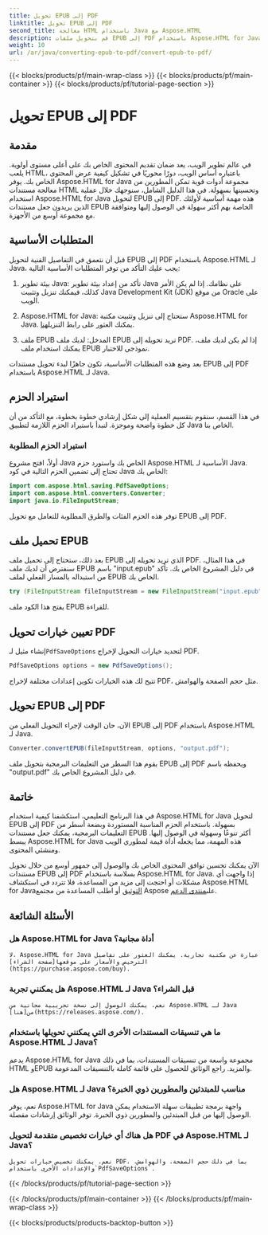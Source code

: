 ```yaml
---
title: تحويل EPUB إلى PDF
linktitle: تحويل EPUB إلى PDF
second_title: معالجة HTML باستخدام Java مع Aspose.HTML
description: قم بتحويل ملفات EPUB إلى PDF باستخدام Aspose.HTML for Java، وهي مكتبة Java القوية. قم بإنشاء محتوى يمكن الوصول إليه بسهولة.
weight: 10
url: /ar/java/converting-epub-to-pdf/convert-epub-to-pdf/
---
```


{{< blocks/products/pf/main-wrap-class >}}
{{< blocks/products/pf/main-container >}}
{{< blocks/products/pf/tutorial-page-section >}}

# تحويل EPUB إلى PDF

## مقدمة

في عالم تطوير الويب، يعد ضمان تقديم المحتوى الخاص بك على أعلى مستوى أولوية. يلعب HTML، باعتباره أساس الويب، دورًا محوريًا في تشكيل كيفية عرض المحتوى الخاص بك. يوفر Aspose.HTML for Java مجموعة أدوات قوية تمكن المطورين من معالجة مستندات HTML وتحسينها بسهولة. في هذا الدليل الشامل، سنوجهك خلال عملية استخدام Aspose.HTML for Java لتحويل EPUB إلى PDF. هذه مهمة أساسية لأولئك الذين يريدون جعل مستندات EPUB الخاصة بهم أكثر سهولة في الوصول إليها ومتوافقة مع مجموعة أوسع من الأجهزة.

## المتطلبات الأساسية

قبل أن نتعمق في التفاصيل الفنية لتحويل EPUB إلى PDF باستخدام Aspose.HTML لـ Java، يجب عليك التأكد من توفر المتطلبات الأساسية التالية:

1. بيئة تطوير Java: تأكد من إعداد بيئة تطوير Java على نظامك. إذا لم يكن الأمر كذلك، فيمكنك تنزيل وتثبيت Java Development Kit (JDK) من موقع Oracle على الويب.

2. Aspose.HTML for Java: ستحتاج إلى تنزيل وتثبيت مكتبة Aspose.HTML for Java. يمكنك العثور على رابط التنزيل[هنا](https://releases.aspose.com/html/java/).

3. ملف EPUB المدخل: لديك ملف EPUB تريد تحويله إلى PDF. إذا لم يكن لديك ملف، يمكنك استخدام ملف EPUB نموذجي للاختبار.

بعد وضع هذه المتطلبات الأساسية، تكون جاهزًا لبدء تحويل مستندات EPUB إلى PDF باستخدام Aspose.HTML لـ Java.

## استيراد الحزم

في هذا القسم، سنقوم بتقسيم العملية إلى شكل إرشادي خطوة بخطوة، مع التأكد من أن كل خطوة واضحة وموجزة. لنبدأ باستيراد الحزم اللازمة لتطبيق Java الخاص بنا.

### استيراد الحزم المطلوبة

أولاً، افتح مشروع Java الخاص بك واستورد حزم Aspose.HTML الأساسية لـ Java. تحتاج إلى تضمين الحزم التالية في كود Java الخاص بك:

```java
import com.aspose.html.saving.PdfSaveOptions;
import com.aspose.html.converters.Converter;
import java.io.FileInputStream;
```

توفر هذه الحزم الفئات والطرق المطلوبة للتعامل مع تحويل EPUB إلى PDF.

## تحميل ملف EPUB

بعد ذلك، ستحتاج إلى تحميل ملف EPUB الذي تريد تحويله إلى PDF. في هذا المثال، سنفترض أن لديك ملف EPUB باسم "input.epub" في دليل المشروع الخاص بك. تأكد من استبداله بالمسار الفعلي لملف EPUB الخاص بك.

```java
try (FileInputStream fileInputStream = new FileInputStream("input.epub")) {
```

يفتح هذا الكود ملف EPUB للقراءة.

## تعيين خيارات تحويل PDF

 إنشاء مثيل لـ`PdfSaveOptions` لتحديد خيارات التحويل لإخراج PDF.

```java
PdfSaveOptions options = new PdfSaveOptions();
```

تتيح لك هذه الخيارات تكوين إعدادات مختلفة لإخراج PDF، مثل حجم الصفحة والهوامش.

## تحويل EPUB إلى PDF

الآن، حان الوقت لإجراء التحويل الفعلي من EPUB إلى PDF باستخدام Aspose.HTML لـ Java.

```java
Converter.convertEPUB(fileInputStream, options, "output.pdf");
```

يقوم هذا السطر من التعليمات البرمجية بتحويل ملف EPUB إلى PDF ويحفظه باسم "output.pdf" في دليل المشروع الخاص بك.

## خاتمة

في هذا البرنامج التعليمي، استكشفنا كيفية استخدام Aspose.HTML for Java لتحويل EPUB إلى PDF بسهولة. باستخدام الحزم المناسبة المستوردة وبضعة أسطر من التعليمات البرمجية، يمكنك جعل مستندات EPUB أكثر تنوعًا وسهولة في الوصول إليها. يبسط Aspose.HTML for Java هذه المهمة، مما يجعله أداة قيمة لمطوري الويب ومنشئي المحتوى.

 الآن يمكنك تحسين توافق المحتوى الخاص بك والوصول إلى جمهور أوسع من خلال تحويل مستندات EPUB إلى PDF بسلاسة باستخدام Aspose.HTML for Java. إذا واجهت أي مشكلات أو احتجت إلى مزيد من المساعدة، فلا تتردد في استكشاف Aspose.HTML for Java[التوثيق](https://reference.aspose.com/html/java/) أو اطلب المساعدة من مجتمع Aspose على[منتدى الدعم](https://forum.aspose.com/).

## الأسئلة الشائعة

### هل Aspose.HTML for Java أداة مجانية؟
    لا، Aspose.HTML for Java عبارة عن مكتبة تجارية. يمكنك العثور على تفاصيل الترخيص والأسعار على موقعها[صفحة الشراء](https://purchase.aspose.com/buy).

### هل يمكنني تجربة Aspose.HTML لـ Java قبل الشراء؟
    نعم، يمكنك الوصول إلى نسخة تجريبية مجانية من Aspose.HTML لـ Java من[هنا](https://releases.aspose.com/).

### ما هي تنسيقات المستندات الأخرى التي يمكنني تحويلها باستخدام Aspose.HTML لـ Java؟
   يدعم Aspose.HTML for Java مجموعة واسعة من تنسيقات المستندات، بما في ذلك HTML وEPUB والمزيد. راجع الوثائق للحصول على قائمة كاملة بالتنسيقات المدعومة.

### هل Aspose.HTML لـ Java مناسب للمبتدئين والمطورين ذوي الخبرة؟
   نعم، يوفر Aspose.HTML for Java واجهة برمجة تطبيقات سهلة الاستخدام يمكن الوصول إليها من قبل المبتدئين والمطورين ذوي الخبرة. توفر الوثائق إرشادات مفصلة.

### هل هناك أي خيارات تخصيص متقدمة لتحويل PDF في Aspose.HTML لـ Java؟
    نعم، يمكنك تخصيص خيارات تحويل PDF، بما في ذلك حجم الصفحة، والهوامش، والإعدادات الأخرى باستخدام`PdfSaveOptions`.
{{< /blocks/products/pf/tutorial-page-section >}}

{{< /blocks/products/pf/main-container >}}
{{< /blocks/products/pf/main-wrap-class >}}

{{< blocks/products/products-backtop-button >}}
